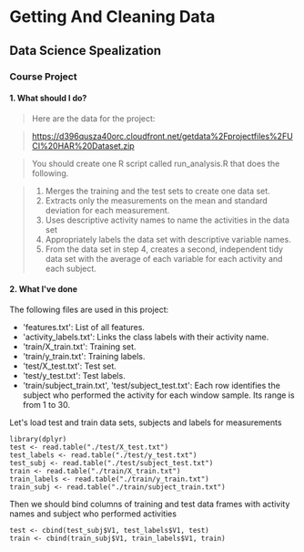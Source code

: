 # Getting And Cleaning Data 
## Data Science Spealization
### Course Project
#### 1. What should I do?
> Here are the data for the project:

> https://d396qusza40orc.cloudfront.net/getdata%2Fprojectfiles%2FUCI%20HAR%20Dataset.zip

> You should create one R script called run_analysis.R that does the following.

> 1. Merges the training and the test sets to create one data set.
> 2. Extracts only the measurements on the mean and standard deviation for each measurement.
> 3. Uses descriptive activity names to name the activities in the data set
> 4. Appropriately labels the data set with descriptive variable names.
> 5. From the data set in step 4, creates a second, independent tidy data set with the average of each variable for each activity and each subject.

#### 2. What I've done
The following files are used in this project:
* 'features.txt': List of all features.
* 'activity_labels.txt': Links the class labels with their activity name.
* 'train/X_train.txt': Training set.
* 'train/y_train.txt': Training labels.
* 'test/X_test.txt': Test set.
* 'test/y_test.txt': Test labels.
* 'train/subject_train.txt', 'test/subject_test.txt': Each row identifies the subject who performed the activity for each window sample. Its range is from 1 to 30. 

Let's load test and train data sets, subjects and labels for measurements

    library(dplyr)
    test <- read.table("./test/X_test.txt")
    test_labels <- read.table("./test/y_test.txt")
    test_subj <- read.table("./test/subject_test.txt")
    train <- read.table("./train/X_train.txt")
    train_labels <- read.table("./train/y_train.txt")
    train_subj <- read.table("./train/subject_train.txt")
    
Then we should bind columns of training and test data frames with activity names and subject who performed activities

    test <- cbind(test_subj$V1, test_labels$V1, test)
    train <- cbind(train_subj$V1, train_labels$V1, train)
